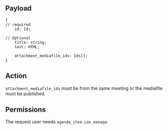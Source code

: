 ## Payload
```
{
// required
    id: Id;

// Optional
    title: string;
    text: HTML;

    attachment_mediafile_ids: Ids[];
}
```

## Action
`attachment_mediafile_ids` must be from the same meeting or the mediafile must be published.

## Permissions
The request user needs `agenda_item.can_manage`.
